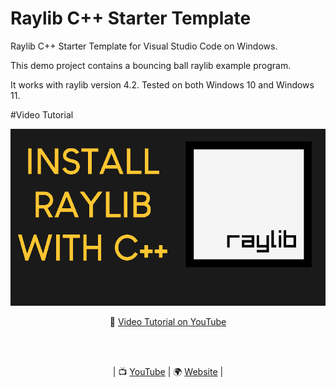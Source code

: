 # Raylib C++ Starter Template

Raylib C++ Starter Template for Visual Studio Code on Windows.

This demo project contains a bouncing ball raylib example program.

It works with raylib version 4.2.
Tested on both Windows 10 and Windows 11.

#Video Tutorial

<p align="center">
  <img src="preview.jpg" alt="" width="800">
</p>

<p align="center">
🎥 <a href="https://www.youtube.com/watch?v=PaAcVk5jUd8">Video Tutorial on YouTube</a>
</p>

<br>
<br>
<p align="center">
| 📺 <a href="https://www.youtube.com/channel/UC3ivOTE5EgpmF2DHLBmWIWg">YouTube</a>
| 🌍 <a href="http://www.educ8s.tv">Website</a> | <br>
</p>

